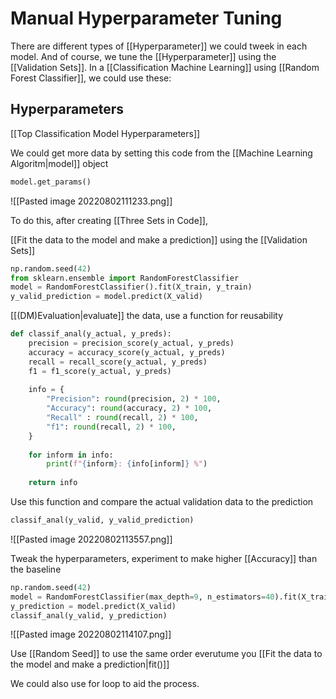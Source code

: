 # Manual Hyperparameter Tuning
There are different types of [[Hyperparameter]] we could tweek in each model. And of course, we tune the [[Hyperparameter]] using the [[Validation Sets]]. 
In a [[Classification Machine Learning]] using [[Random Forest Classifier]], we could use these:

## Hyperparameters
[[Top Classification Model Hyperparameters]]

We could get more data by setting this code from the [[Machine Learning Algoritm|model]] object
```python
model.get_params()
```
![[Pasted image 20220802111233.png]]

To do this, after creating [[Three Sets in Code]], 

[[Fit the data to the model and make a prediction]] using the [[Validation Sets]]
```python
np.random.seed(42)
from sklearn.ensemble import RandomForestClassifier
model = RandomForestClassifier().fit(X_train, y_train)
y_valid_prediction = model.predict(X_valid)
```

[[(DM)Evaluation|evaluate]] the data, use a function for reusability
```python
def classif_anal(y_actual, y_preds):
    precision = precision_score(y_actual, y_preds)
    accuracy = accuracy_score(y_actual, y_preds)
    recall = recall_score(y_actual, y_preds)
    f1 = f1_score(y_actual, y_preds)
    
    info = {
        "Precision": round(precision, 2) * 100,
        "Accuracy": round(accuracy, 2) * 100,
        "Recall" : round(recall, 2) * 100,
        "f1": round(recall, 2) * 100,
    }
    
    for inform in info:
        print(f"{inform}: {info[inform]} %")
        
    return info
```

Use this function and compare the actual validation data to the prediction
```python
classif_anal(y_valid, y_valid_prediction)
```

![[Pasted image 20220802113557.png]]


Tweak the hyperparameters, experiment to make higher [[Accuracy]] than the baseline
```python
np.random.seed(42)
model = RandomForestClassifier(max_depth=9, n_estimators=40).fit(X_train, y_train)
y_prediction = model.predict(X_valid)
classif_anal(y_valid, y_prediction)
```

![[Pasted image 20220802114107.png]]

Use [[Random Seed]] to use the same order everutume you [[Fit the data to the model and make a prediction|fit()]]

We could also use for loop to aid the process.